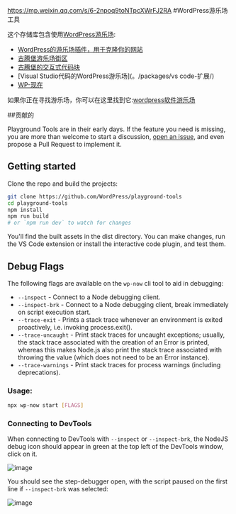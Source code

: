 https://mp.weixin.qq.com/s/6-2npoq9toNTpcXWrFJ2RA         #WordPress游乐场工具

这个存储库包含使用[WordPress游乐场](https://developer.wordpress.org/playground/):

-   [WordPress的游乐场插件，用于克隆你的网站](。/套餐/游乐场/)
-   [古腾堡游乐场街区](。/包/WordPress-游乐场-街区/)
-   [古腾堡的交互式代码块](。/包/交互式代码块/)
-   [Visual Studio代码的WordPress游乐场](。/packages/vs code-扩展/)
-   [WP-现在](。/包/WP-现在/)

如果你正在寻找游乐场，你可以在这里找到它:[wordpress软件游乐场](https://developer.wordpress.org/playground/)

##贡献的

Playground Tools are in their early days. If the feature you need is missing, you are more than welcome to start a discussion, [open an issue](https://github.com/WordPress/playground-tools/issues), and even propose a Pull Request to implement it.

## Getting started

Clone the repo and build the projects:

```bash
git clone https://github.com/WordPress/playground-tools
cd playground-tools
npm install
npm run build
# or `npm run dev` to watch for changes
```

You'll find the built assets in the dist directory. You can make changes, run the VS Code extension or install the interactive code plugin, and test them.

## Debug Flags

The following flags are available on the `wp-now` cli tool to aid in debugging:

-   `--inspect` - Connect to a Node debugging client.
-   `--inspect-brk` - Connect to a Node debugging client, break immediately on script execution start.
-   `--trace-exit` - Prints a stack trace whenever an environment is exited proactively, i.e. invoking process.exit().
-   `--trace-uncaught` - Print stack traces for uncaught exceptions; usually, the stack trace associated with the creation of an Error is printed, whereas this makes Node.js also print the stack trace associated with throwing the value (which does not need to be an Error instance).
-   `--trace-warnings` - Print stack traces for process warnings (including deprecations).

### Usage:

```bash
npx wp-now start [FLAGS]
```

### Connecting to DevTools

When connecting to DevTools with `--inspect` or `--inspect-brk`, the NodeJS debug icon should appear in green at the top left of the DevTools window, click on it.

![image](https://github.com/WordPress/playground-tools/assets/640101/3e5d2016-2088-432b-8312-5334a639662b)

You should see the step-debugger open, with the script paused on the first line if `--inspect-brk` was selected:

![image](https://github.com/WordPress/playground-tools/assets/640101/5f3217d0-f447-44a1-9e72-c501359d9f2a)
